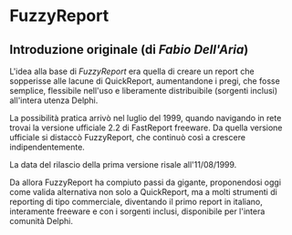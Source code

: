 # FuzzyReport

## Introduzione originale (di _Fabio Dell'Aria_)

L'idea alla base di *FuzzyReport* era quella di creare un report che sopperisse alle lacune di QuickReport, aumentandone i pregi, che fosse semplice, flessibile nell'uso e liberamente distribuibile (sorgenti inclusi) all'intera utenza Delphi.

La possibilità pratica arrivò nel luglio del 1999, quando navigando in rete trovai la versione ufficiale 2.2 di FastReport freeware.
Da quella versione ufficiale si distaccò FuzzyReport, che continuò così a crescere indipendentemente.

La data del rilascio della prima versione risale all'11/08/1999.

Da allora FuzzyReport ha compiuto passi da gigante, proponendosi oggi come valida alternativa non solo a QuickReport, ma a molti strumenti di reporting di tipo commerciale, diventando il primo report in italiano, interamente freeware e con i sorgenti inclusi, disponibile per l'intera comunità Delphi.
